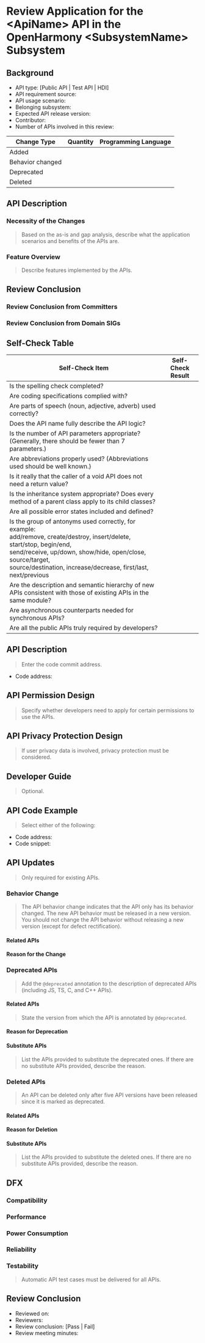 # Review Application for the <ApiName\> API in the OpenHarmony <SubsystemName\> Subsystem

## Background

* API type: [Public API | Test API | HDI]
* API requirement source:
* API usage scenario:
* Belonging subsystem:
* Expected API release version:
* Contributor:
* Number of APIs involved in this review:

| Change Type| Quantity| Programming Language|
|---|---|---|
| Added|  |  |
| Behavior changed| |
| Deprecated| | |
| Deleted| | |

## API Description

### Necessity of the Changes

> Based on the as-is and gap analysis, describe what the application scenarios and benefits of the APIs are.

### Feature Overview

> Describe features implemented by the APIs.

## Review Conclusion

### Review Conclusion from Committers

### Review Conclusion from Domain SIGs

## Self-Check Table

| Self-Check Item| Self-Check Result|
|---|---|
| Is the spelling check completed?|  |
| Are coding specifications complied with?| |
| Are parts of speech (noun, adjective, adverb) used correctly?| |
| Does the API name fully describe the API logic?| |
|Is the number of API parameters appropriate? (Generally, there should be fewer than 7 parameters.)| |
|Are abbreviations properly used? (Abbreviations used should be well known.)| |
|Is it really that the caller of a void API does not need a return value?| |
|Is the inheritance system appropriate? Does every method of a parent class apply to its child classes?| |
|Are all possible error states included and defined?| |
| Is the group of antonyms used correctly, for example: <br/>add/remove, create/destroy, insert/delete, start/stop, begin/end,<br/>send/receive, up/down, show/hide, open/close, source/target,<br/>source/destination, increase/decrease, first/last, next/previous| |
|Are the description and semantic hierarchy of new APIs consistent with those of existing APIs in the same module?| |
| Are asynchronous counterparts needed for synchronous APIs?| |
| Are all the public APIs truly required by developers?| |

## API Description

> Enter the code commit address.

* Code address:

## API Permission Design

> Specify whether developers need to apply for certain permissions to use the APIs.

## API Privacy Protection Design

> If user privacy data is involved, privacy protection must be considered.

## Developer Guide

> Optional.

## API Code Example

> Select either of the following:

* Code address:
* Code snippet:

## API Updates

> Only required for existing APIs.

### Behavior Change

> The API behavior change indicates that the API only has its behavior changed.
> The new API behavior must be released in a new version. You should not change the API behavior without releasing a new version (except for defect rectification).

#### Related APIs

#### Reason for the Change

### Deprecated APIs

> Add the `@deprecated` annotation to the description of deprecated APIs (including JS, TS, C, and C++ APIs).

#### Related APIs

> State the version from which the API is annotated by `@deprecated`.

#### Reason for Deprecation

#### Substitute APIs

> List the APIs provided to substitute the deprecated ones. If there are no substitute APIs provided, describe the reason.

### Deleted APIs

> An API can be deleted only after five API versions have been released since it is marked as deprecated.

#### Related APIs

#### Reason for Deletion

#### Substitute APIs

> List the APIs provided to substitute the deleted ones. If there are no substitute APIs provided, describe the reason.

## DFX

### Compatibility

### Performance

### Power Consumption

### Reliability

### Testability

> Automatic API test cases must be delivered for all APIs.

## Review Conclusion

* Reviewed on:
* Reviewers:
* Review conclusion: [Pass | Fail]
* Review meeting minutes:
